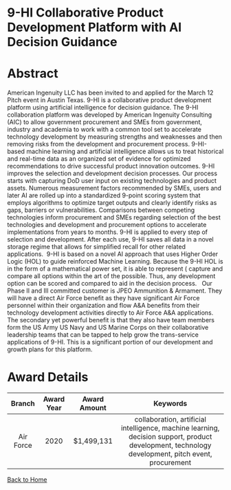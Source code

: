 
9-HI Collaborative Product Development Platform with AI Decision Guidance
=========================================================================

# Abstract


American Ingenuity LLC has been invited to and applied for the March 12 Pitch event in Austin Texas. 9-HI is a collaborative product development platform using artificial intelligence for decision guidance. The 9-HI collaboration platform was developed by American Ingenuity Consulting (AIC) to allow government procurement and SMEs from government, industry and academia to work with a common tool set to accelerate technology development by measuring strengths and weaknesses and then removing risks from the development and procurement process. 9-HI-based machine learning and artificial intelligence allows us to treat historical and real-time data as an organized set of evidence for optimized recommendations to drive successful product innovation outcomes. 9-HI improves the selection and development decision processes. Our process starts with capturing DoD user input on existing technologies and product assets. Numerous measurement factors recommended by SMEs, users and later AI are rolled up into a standardized 9-point scoring system that employs algorithms to optimize target outputs and clearly identify risks as gaps, barriers or vulnerabilities. Comparisons between competing technologies inform procurement and SMEs regarding selection of the best technologies and development and procurement options to accelerate implementations from years to months. 9-HI is applied to every step of selection and development. After each use, 9-HI saves all data in a novel storage regime that allows for simplified recall for other related applications.  9-HI is based on a novel AI approach that uses Higher Order Logic (HOL) to guide reinforced Machine Learning. Because the 9-HI HOL is in the form of a mathematical power set, it is able to represent ( capture and compare all options within the art of the possible. Thus, any development option can be scored and compared to aid in the decision process.   Our Phase II and III committed customer is JPEO Ammunition & Armament. They will have a direct Air Force benefit as they have significant Air Force personnel within their organization and flow A&A benefits from their technology development activities directly to Air Force A&A applications. The secondary yet powerful benefit is that they also have team members form the US Army US Navy and US Marine Corps on their collaborative leadership teams that can be tapped to help grow the trans-service applications of 9-HI. This is a significant portion of our development and growth plans for this platform.  

# Award Details

|Branch|Award Year|Award Amount|Keywords|
| :---: | :---: | :---: | :---: |
|Air Force|2020|$1,499,131|collaboration, artificial intelligence, machine learning, decision support, product development, technology development, pitch event, procurement|
  
  


[Back to Home](https://github.com/chrischow/dod_sbir_awards/DJ/#1685)